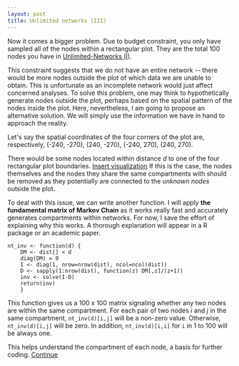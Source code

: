 ```yaml
---
layout: post
title: Unlimited networks (III)
---
```


Now it comes a bigger problem. Due to budget constraint, you only have sampled all of the nodes within a rectangular plot.  They are the total 100 nodes you have in [Unlimited-Networks (I)](https://hhsieh.github.io/Unlimited-Networks-1/).

This constraint suggests that we do not have an entire network -- there would be more nodes outside the plot of which data we are unable to obtain. This is unfortunate as an incomplete network would just affect concerned analyses. To solve this problem, one may think to hypothetically generate nodes outside the plot, perhaps based on the spatial pattern of the nodes inside the plot. Here, nevertheless, I am going to propose an alternative solution. We will simply use the information we have in hand to approach the reality. 

Let's say the spatial coordinates of the four corners of the plot are, respectively, (-240, -270), (240, -270), (-240, 270), (240, 270).

There would be some nodes located within distance _d_ to one of the four rectangular plot boundaries.  [Insert visualization](https://hhsieh.github.com/16-10-30-figure-1)  If this is the case, the nodes themselves and the nodes they share the same compartments with should be removed as they potentially are connected to the _unknown nodes_ outside the plot. 

To deal with this issue, we can write another function. I will apply **the fundamental matrix of Markov Chain** as it works really fast and accurately generates compartments within networks. For now, I save the effort of explaining why this works. A thorough explanation will appear in a R package or an academic paper. 


    nt_inv <- function(d) {
        DM <- dist[] < d
        diag(DM) = 0
        I <- diag(1, nrow=nrow(dist), ncol=ncol(dist))
        D <- sapply(1:nrow(dist), function(z) DM[,z]/(z+1)) 
        inv <- solve(I-D)
        return(inv)
        }

This function gives us a 100 x 100 matrix signaling whether any two nodes are within the same compartment. For each pair of two nodes _i_ and _j_ in the same compartment, `nt_inv(d)[i,j]` will be a non-zero value. Otherwise, `nt_inv(d)[i,j]` will be zero. In addition, `nt_inv(d)[i,i]` for `i` in 1 to 100 will be always one. 

This helps understand the compartment of each node, a basis for further coding. [Continue](https://hhsieh.github.io/Unlimited-Networks-4)
